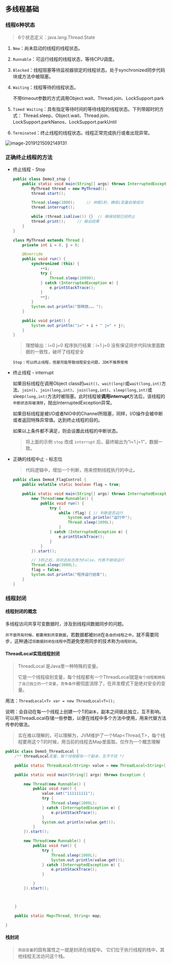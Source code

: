 ## 多线程基础

### 线程6种状态

> 6个状态定义：java.lang.Thread.State

1. `New`：尚未启动的线程的线程状态。

2. `Runnable`：可运行线程的线程状态，等待CPU调度。

3. `Blocked`：线程阻塞等待监视器锁定的线程状态。处于synchronized同步代码块或方法中被阻塞。

4. `Waiting`：线程等待的线程状态。

   不带timeout参数的方式调用Object.wait、Thread.join、LockSupport.park

5. `Timed Waiting`：具有指定等待时间的等待线程的线程状态。下列带超时的方式：
   Thread.sleep、Object.wait、Thread.join、LockSupport.parkNanos、LockSupport.parkUntil

6. `Terminated`：终止线程的线程状态。线程正常完成执行或者出现异常。

![image-20191215092149131](images/多线程基础01/image-20191215092149131.png)

### 正确终止线程的方法

- 终止线程 - Stop

  ```java
  public class Demo3_stop {
      public static void main(String[] args) throws InterruptedException {
          MyThread thread = new MyThread();
          thread.start();
  
          Thread.sleep(1000);     // 休眠1秒，确保i变量自增成功
          thread.interrupt();
  
          while (thread.isAlive()) {}  // 确保线程已经终止
          thread.print();     // 输出结果
      }
  }
  
  class MyThread extends Thread {
      private int i = 0, j = 0;
  
      @Override
      public void run() {
          synchronized (this) {
              ++i;
              try {
                  Thread.sleep(10000);
              } catch (InterruptedException e) {
                  e.printStackTrace();
              }
              ++j;
          }
          System.out.println("锁释放。。。");
      }
  
      public void print() {
          System.out.println("i=" + i + " j=" + j);
      }
  }
  ```

  > 理想输出：i=0  j=0
  > 程序执行结果：i=1  j=0
  > 没有保证同步代码块里面数据的一致性，破坏了线程安全

  `Stop：可以终止线程，但是可能导致线程安全问题，JDK不推荐使用`

- 终止线程 - interrupt

  如果目标线程在调用Object class的`wait()`、`wait(long)`或`wait(long,int)`方法、`join()`、`join(long,int)`、`join(long,int)`、`sleep(long,int)`或sleep`(long,int)`方法时被阻塞。此时线程被**调用interrupt**方法后，该线程的`中断状态将被清除`，抛出InterruptedException异常。

  如果目标线程是被I/O或者NIO中的Channel所阻塞，同样，I/O操作会被中断或者返回特殊异常值。达到终止线程的目的。

  如果以上条件都不满足，则会设置此线程的中断状态。

  > 将上面的示例 `stop` 改成 `interrupt` 后，最终输出为“i=1 j=1”，数据一致。

- 正确的线程中止 - 标志位

  > 代码逻辑中，增加一个判断，用来控制线程执行的中止。

  ```java
  public class Demo4_FlagControl {
      public volatile static boolean flag = true;
  
      public static void main(String[] args) throws InterruptedException {
          new Thread(new Runnable() {
              public void run() {
                  try {
                      while (flag) { // 判断是否运行
                          System.out.println("运行中");
                          Thread.sleep(1000L);
                      }
                  } catch (InterruptedException e) {
                      e.printStackTrace();
                  }
              }
          }).start();
  
          // 3秒之后，将状态标志改为False，代表不继续运行
          Thread.sleep(3000L);
          flag = false;
          System.out.println("程序运行结束");
      }
  }
  ```

### 线程封闭

#### 线程封闭的概念

多线程访问共享可变数据时，涉及到线程间数据同步的问题。

`并不是所有时候，都要用到共享数据`，若数据都被`封闭`在`各自的线程之中`，就不需要同步，这种通过`将数据封闭在线程中`而避免使用同步的技术称为`线程封闭`。

#### ThreadLocal实现线程封闭

> ThreadLocal 是Java里一种特殊的变量。
>
> 它是一个线程级别变量，每个线程都有一个ThreadLocal就是`每个线程都拥有了自己独立的一个变量`，`竞争条件`被彻底消除了，在并发模式下是绝对安全的变量。

用法：`ThreadLocal<T> var = new ThreadLocal<T>();`

说明：会自动在每一个线程上创建一个T的`副本`，副本之间彼此独立，互不影响。
可以用ThreadLocal存储一些参数，以便在线程中多个方法中使用，用来代替方法传参的做法。

> 实在难以理解的，可以理解为，JVM维护了一个Map<Thread,T>，每个线程要用这个T的时候，用当前的线程去Map里面取。仅作为一个概念理解

```java
public class Demo5_ThreadLocal {
    /** threadLocal变量，每个线程都有一个副本，互不干扰 */

    public static ThreadLocal<String> value = new ThreadLocal<String>();

    public static void main(String[] args) throws Exception {

        new Thread(new Runnable() {
            public void run() {
                value.set("111111111");
                try {
                    Thread.sleep(1000L);
                } catch (InterruptedException e) {
                    e.printStackTrace();
                }
                System.out.println(value.get());
            }
        }).start();

        new Thread(new Runnable() {
            public void run() {
                try {
                    Thread.sleep(1000L);
                    System.out.println(value.get());
                } catch (InterruptedException e) {
                    e.printStackTrace();
                }

            }
        }).start();



    }

    public static Map<Thread, String> map;

}
```

#### 栈封闭

> `局部变量`的固有属性之一就是封闭在线程中。
> 它们位于执行线程的栈中，其他线程无法访问这个栈。


